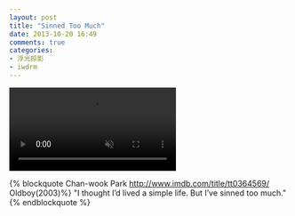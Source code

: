 ```yaml
---
layout: post
title: "Sinned Too Much"
date: 2013-10-20 16:49
comments: true
categories:
- 浮光掠影
- iwdrm
---
```


<video autoplay loop muted playsinline>
    <source src="/downloads/video/movie_clips/live_a_simple_life.mp4" type="video/mp4">
    <p>Your browser doesn't support this embedded video.</p>
</video>

{% blockquote Chan-wook Park  http://www.imdb.com/title/tt0364569/ Oldboy(2003)%}
"I thought I’d lived a simple life. But I’ve sinned too much."
{% endblockquote %}
